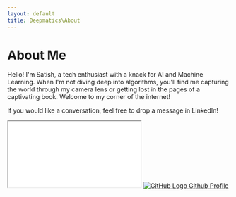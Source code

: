 ```yaml
---
layout: default
title: Deepmatics\About
---
```


<meta name="viewport" content="width=device-width, initial-scale=1">

# About Me

Hello! I'm Satish, a tech enthusiast with a knack for AI and Machine Learning. When I'm not diving deep into algorithms, you'll find me capturing the world through my camera lens or getting lost in the pages of a captivating book. Welcome to my corner of the internet!

If you would like a conversation, feel free to drop a message in LinkedIn!

<div class="badges-container">
    <iframe src="linkedin-badge.html" class="linkedin-badge"></iframe>
    <a href="https://github.com/deepmatics" class="github-profile-badge">
        <img src="{{ site.baseurl }}/assets/images/github-mark.png" alt="GitHub Logo" class="github-logo">
        <span>Github Profile</span>
    </a>
</div>